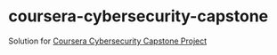 # coursera-cybersecurity-capstone
Solution for [Coursera Cybersecurity Capstone Project](https://www.coursera.org/learn/cyber-security-capstone)
